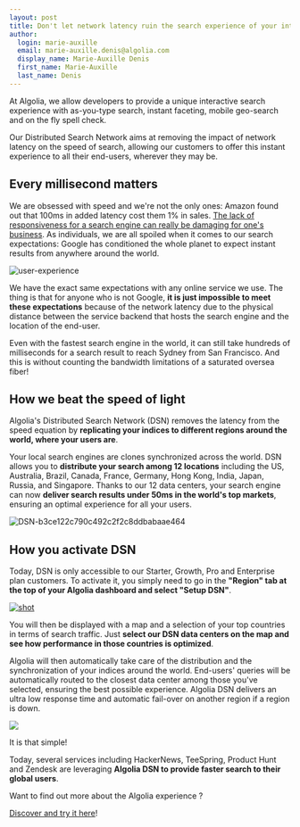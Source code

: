 ```yaml
---
layout: post
title: Don't let network latency ruin the search experience of your international users
author:
  login: marie-auxille
  email: marie-auxille.denis@algolia.com
  display_name: Marie-Auxille Denis
  first_name: Marie-Auxille
  last_name: Denis
---
```


At Algolia, we allow developers to provide a unique interactive search
experience with as-you-type search, instant faceting, mobile geo-search and on
the fly spell check.

Our Distributed Search Network aims at removing the impact of network latency
on the speed of search, allowing our customers to offer this instant
experience to all their end-users, wherever they may be.

## Every millisecond matters

We are obsessed with speed and we're not the only ones: Amazon found out that
100ms in added latency cost them 1% in sales. [The lack of responsiveness for
a search engine can really be damaging for one's
business][1]. As
individuals, we are all spoiled when it comes to our search expectations:
Google has conditioned the whole planet to expect instant results from
anywhere around the world.

![user-experience][2]

We have the exact same expectations with any online service we use. The thing
is that for anyone who is not Google, **it is just impossible to meet these
expectations** because of the network latency due to the physical distance
between the service backend that hosts the search engine and the location of
the end-user.

Even with the fastest search engine in the world, it can still take hundreds
of milliseconds for a search result to reach Sydney from San Francisco. And
this is without counting the bandwidth limitations of a saturated oversea
fiber!

## How we beat the speed of light

Algolia's Distributed Search Network (DSN) removes the latency from the speed
equation by **replicating your indices to different regions around the world,
where your users are**.

Your local search engines are clones synchronized across the world. DSN allows
you to **distribute your search among 12 locations** including the US,
Australia, Brazil, Canada, France, Germany, Hong Kong, India, Japan, Russia,
and Singapore. Thanks to our 12 data centers, your search engine can now
**deliver search results under 50ms in the world's top markets**, ensuring an
optimal experience for all your users.

![DSN-b3ce122c790c492c2f2c8ddbabaae464][3]

## How you activate DSN

Today, DSN is only accessible to our Starter, Growth, Pro and Enterprise plan
customers. To activate it, you simply need to go in the **"Region" tab at the
top of your Algolia dashboard and select "Setup DSN"**.

[![shot][4]](https://www.algolia.com/dsn/setup)

You will then be displayed with a map and a selection of your top countries in
terms of search traffic. Just **select our DSN data centers on the map and see
how performance in those countries is optimized**.

Algolia will then automatically take care of the distribution and the
synchronization of your indices around the world. End-users' queries will be
automatically routed to the closest data center among those you've selected,
ensuring the best possible experience. Algolia DSN delivers an ultra low
response time and automatic fail-over on another region if a region is down.

[![][5]](https://www.algolia.com/dsn/setup)

It is that simple!

Today, several services including HackerNews, TeeSpring, Product Hunt and
Zendesk are leveraging **Algolia DSN to provide faster search to their global
users**.

Want to find out more about the Algolia experience ?

[Discover and try it here][6]!


[1]: http://glinden.blogspot.fr/2006/11/marissa-mayer-at-web-20.html
[2]: /algoliasearch-jekyll-hyde/assets/user-experience.jpg
[3]: /algoliasearch-jekyll-hyde/assets/DSN-b3ce122c790c492c2f2c8ddbabaae464.jpg
[4]: /algoliasearch-jekyll-hyde/assets/shot.jpg
[5]: /algoliasearch-jekyll-hyde/assets/dsn-shot.jpg
[6]: https://www.algolia.com/features
